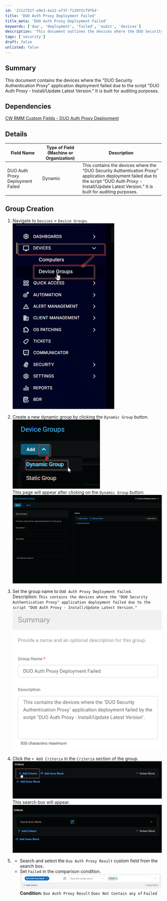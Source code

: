 ```yaml
---
id: '2212752f-e9e3-4a12-af3f-f12972cf9fb4'
title: 'DUO Auth Proxy Deployment Failed'
title_meta: 'DUO Auth Proxy Deployment Failed'
keywords: ['duo', 'deployment', 'failed', 'audit', 'devices']
description: 'This document outlines the devices where the DUO Security Authentication Proxy application deployment failed, providing details for auditing purposes and instructions for creating a dynamic group in ConnectWise RMM to track these failures.'
tags: ['security']
draft: false
unlisted: false
---
```


## Summary

This document contains the devices where the "DUO Security Authentication Proxy" application deployment failed due to the script "DUO Auth Proxy - Install/Update Latest Version." It is built for auditing purposes.

## Dependencies

[CW RMM Custom Fields - DUO Auth Proxy Deployment](<../custom-fields/DUO Auth Proxy Deployment.md>)

## Details

| Field Name                          | Type of Field (Machine or Organization) | Description                                                                                                                                             |
|-------------------------------------|-----------------------------------------|---------------------------------------------------------------------------------------------------------------------------------------------------------|
| DUO Auth Proxy Deployment Failed     | Dynamic                                 | This contains the devices where the "DUO Security Authentication Proxy" application deployment failed due to the script "DUO Auth Proxy - Install/Update Latest Version." It is built for auditing purposes. |

## Group Creation

1. Navigate to `Devices` > `Device Groups`.  
   ![Devices and Device Groups](../../../static/img/DUO-Auth-Proxy-Deployment-Failed/image_1.png)

2. Create a new dynamic group by clicking the `Dynamic Group` button.  
   ![Dynamic Group Button](../../../static/img/DUO-Auth-Proxy-Deployment-Failed/image_2.png)  
   This page will appear after clicking on the `Dynamic Group` button:  
   ![Dynamic Group Page](../../../static/img/DUO-Auth-Proxy-Deployment-Failed/image_3.png)

3. Set the group name to `DUO Auth Proxy Deployment Failed`.  
   Description: `This contains the devices where the "DUO Security Authentication Proxy" application deployment failed due to the script "DUO Auth Proxy - Install/Update Latest Version."`  
   ![Group Name and Description](../../../static/img/DUO-Auth-Proxy-Deployment-Failed/image_4.png)

4. Click the `+ Add Criteria` in the `Criteria` section of the group.  
   ![Add Criteria](../../../static/img/DUO-Auth-Proxy-Deployment-Failed/image_5.png)  
   This search box will appear.  
   ![Search Box](../../../static/img/DUO-Auth-Proxy-Deployment-Failed/image_6.png)

5. - Search and select the `Duo Auth Proxy Result` custom field from the search box.
   - Set `Failed` in the comparison condition.  
   ![Search and Select Custom Field](../../../static/img/DUO-Auth-Proxy-Deployment-Failed/image_7.png)  
   **Condition:** `Duo Auth Proxy Result` `Does Not Contain any of` `Failed`




